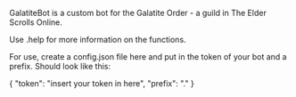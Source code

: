 GalatiteBot is a custom bot for the Galatite Order - a guild in The Elder Scrolls Online.

Use .help for more information on the functions.

For use, create a config.json file here and put in the token of your bot and a prefix. Should look like this:

{
    "token": "insert your token in here",
    "prefix": "."
}
